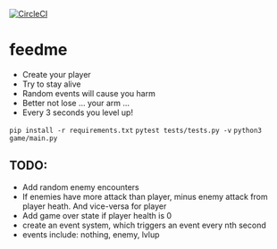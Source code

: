 [![CircleCI](https://circleci.com/gh/alexandlazaris/feedme.svg?style=svg)](https://circleci.com/gh/alexandlazaris/feedme)

# feedme

- Create your player
- Try to stay alive
- Random events will cause you harm
- Better not lose ... your arm ...
- Every 3 seconds you level up!

`pip install -r requirements.txt`
`pytest tests/tests.py -v`
`python3 game/main.py`

## TODO:

- Add random enemy encounters
- If enemies have more attack than player, minus enemy attack from player heath. And vice-versa for player
- Add game over state if player health is 0
- create an event system, which triggers an event every nth second
- events include: nothing, enemy, lvlup
